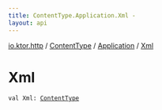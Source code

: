 ```yaml
---
title: ContentType.Application.Xml - 
layout: api
---
```


<div class='api-docs-breadcrumbs'><a href="../../index.html">io.ktor.http</a> / <a href="../index.html">ContentType</a> / <a href="index.html">Application</a> / <a href="./-xml.html">Xml</a></div>

# Xml

<div class="signature"><code><span class="keyword">val </span><span class="identifier">Xml</span><span class="symbol">: </span><a href="../index.html"><span class="identifier">ContentType</span></a></code></div>

